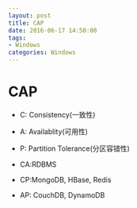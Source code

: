 ```yaml
---
layout: post
title: CAP
date: 2016-06-17 14:50:00
tags:
- Windows
categories: Windows
---
```


# CAP
* C: Consistency(一致性)
* A: Availablity(可用性)
* P: Partition Tolerance(分区容错性)


* CA:RDBMS
* CP:MongoDB, HBase, Redis
* AP: CouchDB, DynamoDB
